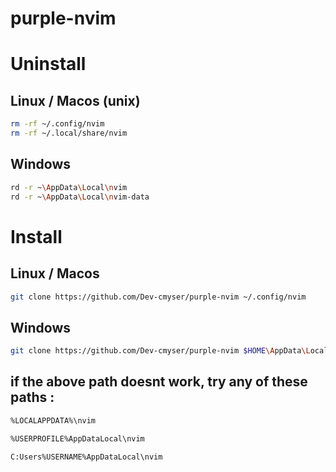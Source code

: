 # purple-nvim

# Uninstall

## Linux / Macos (unix)

```bash
rm -rf ~/.config/nvim
rm -rf ~/.local/share/nvim
```

## Windows

```bash
rd -r ~\AppData\Local\nvim
rd -r ~\AppData\Local\nvim-data
```

# Install

## Linux / Macos

```bash
git clone https://github.com/Dev-cmyser/purple-nvim ~/.config/nvim
```

## Windows

```bash
git clone https://github.com/Dev-cmyser/purple-nvim $HOME\AppData\Local\nvim
```

## if the above path doesnt work, try any of these paths :

```bash
%LOCALAPPDATA%\nvim
```

```bash
%USERPROFILE%AppDataLocal\nvim
```

```bash
C:Users%USERNAME%AppDataLocal\nvim
```
